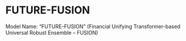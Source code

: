 # FUTURE-FUSION
Model Name: “FUTURE-FUSION” (Financial Unifying Transformer-based Universal Robust Ensemble – FUSION)
